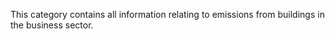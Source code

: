 This category contains all information relating to emissions from
buildings in the business sector.
